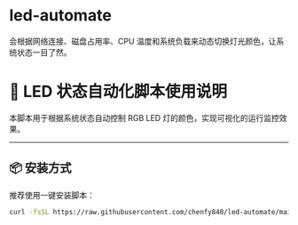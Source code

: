 # led-automate
会根据网络连接、磁盘占用率、CPU 温度和系统负载来动态切换灯光颜色，让系统状态一目了然。

# 🌟 LED 状态自动化脚本使用说明

本脚本用于根据系统状态自动控制 RGB LED 灯的颜色，实现可视化的运行监控效果。

---

## 📦 安装方式

推荐使用一键安装脚本：

```bash
curl -fsSL https://raw.githubusercontent.com/chenfy840/led-automate/main/install-led.sh | sudo bash



